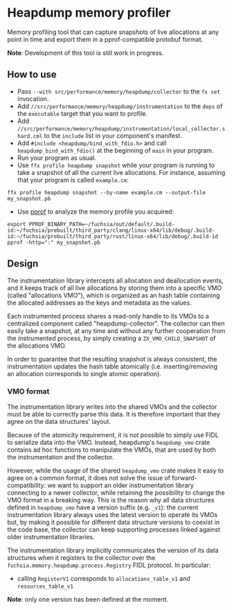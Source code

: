 # Heapdump memory profiler

Memory profiling tool that can capture snapshots of live allocations at any
point in time and export them in a pprof-compatible protobuf format.

**Note**: Development of this tool is still work in progress.

## How to use

* Pass `--with src/performance/memory/heapdump/collector` to the `fx set`
  invocation.
* Add `//src/performance/memory/heapdump/instrumentation` to the `deps` of the
  `executable` target that you want to profile.
* Add `//src/performance/memory/heapdump/instrumentation/local_collector.shard.cml`
  to the `include` list in your component's manifest.
* Add `#include <heapdump/bind_with_fdio.h>` and call
  `heapdump_bind_with_fdio()` at the beginning of `main` in your program.
* Run your program as usual.
* Use `ffx profile heapdump snapshot` while your program is running to take a
  snapshot of all the current live allocations. For instance, assuming that your
  program is called `example.cm`:

```
ffx profile heapdump snapshot --by-name example.cm --output-file my_snapshot.pb
```

* Use [pprof](https://github.com/google/pprof) to analyze the memory profile you
  acquired:

```
export PPROF_BINARY_PATH=~/fuchsia/out/default/.build-id:~/fuchsia/prebuilt/third_party/clang/linux-x64/lib/debug/.build-id:~/fuchsia/prebuilt/third_party/rust/linux-x64/lib/debug/.build-id
pprof -http=":" my_snapshot.pb
```

## Design

The instrumentation library intercepts all allocation and deallocation events,
and it keeps track of all live allocations by storing them into a specific VMO
(called "allocations VMO"), which is organized as an hash table containing
the allocated addresses as the keys and metadata as the values.

Each instrumented process shares a read-only handle to its VMOs to a centralized
component called "heapdump-collector". The collector can then easily take a
snapshot, at any time and without any further cooperation from the instrumented
process, by simply creating a `ZX_VMO_CHILD_SNAPSHOT` of the allocations VMO.

In order to guarantee that the resulting snapshot is always consistent, the
instrumentation updates the hash table atomically (i.e. inserting/removing an
allocation corresponds to single atomic operation).

### VMO format

The instrumentation library writes into the shared VMOs and the collector must
be able to correctly parse this data. It is therefore important that they agree
on the data structures' layout.

Because of the atomicity requirement, it is not possible to simply use FIDL to
serialize data into the VMO. Instead, heapdump's `heapdump_vmo` crate contains
ad hoc functions to manipulate the VMOs, that are used by both the
instrumentation and the collector.

However, while the usage of the shared `heapdump_vmo` crate makes it easy to
agree on a common format, it does not solve the issue of forward-compatibility:
we want to support an older instrumentation library connecting to a newer
collector, while retaining the possibility to change the VMO format in a
breaking way. This is the reason why all data structures defined in
`heapdump_vmo` have a version suffix (e.g. `_v1`): the current instrumentation
library always uses the latest version to operate its VMOs but, by making it
possible for different data structure versions to coexist in the code base, the
collector can keep supporting processes linked against older instrumentation
libraries.

The instrumentation library implicitly communicates the version of its data
structures when it registers to the collector over the
`fuchsia.memory.heapdump.process.Registry` FIDL protocol. In particular:

* calling `RegisterV1` corresponds to `allocations_table_v1` and
  `resources_table_v1`

**Note**: only one version has been defined at the moment.
